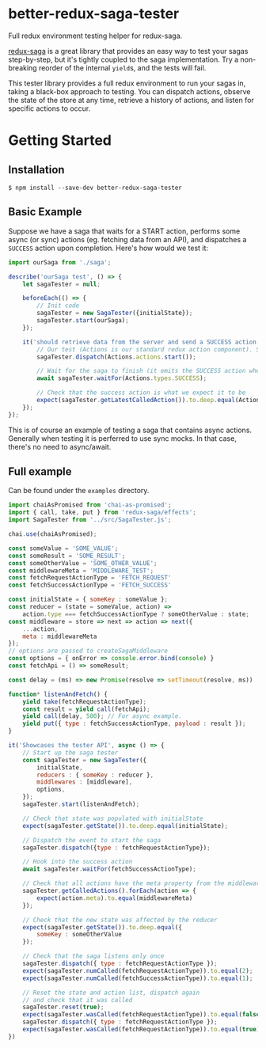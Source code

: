 # better-redux-saga-tester
Full redux environment testing helper for redux-saga.

[redux-saga](https://github.com/yelouafi/redux-saga/) is a great library that provides an easy way to test your sagas step-by-step, but it's tightly coupled to the saga implementation. Try a non-breaking reorder of the internal `yield`s, and the tests will fail.

This tester library provides a full redux environment to run your sagas in, taking a black-box approach to testing. You can dispatch actions, observe the state of the store at any time, retrieve a history of actions, and listen for specific actions to occur.

# Getting Started

## Installation

```
$ npm install --save-dev better-redux-saga-tester
```

## Basic Example

Suppose we have a saga that waits for a START action, performs some async (or sync) actions (eg. fetching data from an API), and dispatches a `SUCCESS` action upon completion. Here's how would we test it:
```js
import ourSaga from './saga';

describe('ourSaga test', () => {
    let sagaTester = null;

    beforeEach(() => {
        // Init code
        sagaTester = new SagaTester({initialState});
        sagaTester.start(ourSaga);
    });

    it('should retrieve data from the server and send a SUCCESS action', async () => {
        // Our test (Actions is our standard redux action component). Start the saga with the START action
        sagaTester.dispatch(Actions.actions.start());

        // Wait for the saga to finish (it emits the SUCCESS action when its done)
        await sagaTester.waitFor(Actions.types.SUCCESS);

        // Check that the success action is what we expect it to be
        expect(sagaTester.getLatestCalledAction()).to.deep.equal(Actions.actions.success({data:expectedData}));
    });
});
```

This is of course an example of testing a saga that contains async actions. Generally when testing it is perferred to use sync mocks. In that case, there's no need to async/await.

## Full example

Can be found under the `examples` directory.

```js
import chaiAsPromised from 'chai-as-promised';
import { call, take, put } from 'redux-saga/effects';
import SagaTester from '../src/SagaTester.js';

chai.use(chaiAsPromised);

const someValue = 'SOME_VALUE';
const someResult = 'SOME_RESULT';
const someOtherValue = 'SOME_OTHER_VALUE';
const middlewareMeta = 'MIDDLEWARE_TEST';
const fetchRequestActionType = 'FETCH_REQUEST'
const fetchSuccessActionType = 'FETCH_SUCCESS'

const initialState = { someKey : someValue };
const reducer = (state = someValue, action) =>
    action.type === fetchSuccessActionType ? someOtherValue : state;
const middleware = store => next => action => next({
    ...action,
    meta : middlewareMeta
});
// options are passed to createSagaMiddleware
const options = { onError => console.error.bind(console) }
const fetchApi = () => someResult;

const delay = (ms) => new Promise(resolve => setTimeout(resolve, ms))

function* listenAndFetch() {
    yield take(fetchRequestActionType);
    const result = yield call(fetchApi);
    yield call(delay, 500); // For async example.
    yield put({ type : fetchSuccessActionType, payload : result });
}

it('Showcases the tester API', async () => {
    // Start up the saga tester
    const sagaTester = new SagaTester({
        initialState,
        reducers : { someKey : reducer },
        middlewares : [middleware],
        options,
    });
    sagaTester.start(listenAndFetch);

    // Check that state was populated with initialState
    expect(sagaTester.getState()).to.deep.equal(initialState);

    // Dispatch the event to start the saga
    sagaTester.dispatch({type : fetchRequestActionType});

    // Hook into the success action
    await sagaTester.waitFor(fetchSuccessActionType);

    // Check that all actions have the meta property from the middleware
    sagaTester.getCalledActions().forEach(action => {
        expect(action.meta).to.equal(middlewareMeta)
    });

    // Check that the new state was affected by the reducer
    expect(sagaTester.getState()).to.deep.equal({
        someKey : someOtherValue
    });

    // Check that the saga listens only once
    sagaTester.dispatch({ type : fetchRequestActionType });
    expect(sagaTester.numCalled(fetchRequestActionType)).to.equal(2);
    expect(sagaTester.numCalled(fetchSuccessActionType)).to.equal(1);

    // Reset the state and action list, dispatch again
    // and check that it was called
    sagaTester.reset(true);
    expect(sagaTester.wasCalled(fetchRequestActionType)).to.equal(false);
    sagaTester.dispatch({ type : fetchRequestActionType });
    expect(sagaTester.wasCalled(fetchRequestActionType)).to.equal(true);
})
```
